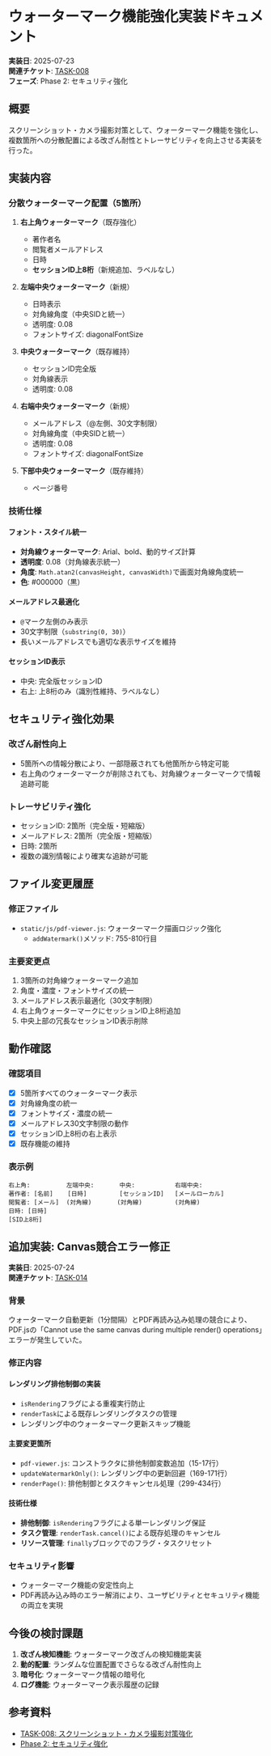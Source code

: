 # ウォーターマーク機能強化実装ドキュメント

**実装日**: 2025-07-23  
**関連チケット**: [TASK-008](../tickets/tasks/TASK-008.md)  
**フェーズ**: Phase 2: セキュリティ強化

## 概要

スクリーンショット・カメラ撮影対策として、ウォーターマーク機能を強化し、複数箇所への分散配置による改ざん耐性とトレーサビリティを向上させる実装を行った。

## 実装内容

### 分散ウォーターマーク配置（5箇所）

1. **右上角ウォーターマーク**（既存強化）
   - 著作者名
   - 閲覧者メールアドレス
   - 日時
   - **セッションID上8桁**（新規追加、ラベルなし）

2. **左端中央ウォーターマーク**（新規）
   - 日時表示
   - 対角線角度（中央SIDと統一）
   - 透明度: 0.08
   - フォントサイズ: diagonalFontSize

3. **中央ウォーターマーク**（既存維持）
   - セッションID完全版
   - 対角線表示
   - 透明度: 0.08

4. **右端中央ウォーターマーク**（新規）
   - メールアドレス（@左側、30文字制限）
   - 対角線角度（中央SIDと統一）
   - 透明度: 0.08
   - フォントサイズ: diagonalFontSize

5. **下部中央ウォーターマーク**（既存維持）
   - ページ番号

### 技術仕様

#### フォント・スタイル統一
- **対角線ウォーターマーク**: Arial、bold、動的サイズ計算
- **透明度**: 0.08（対角線表示統一）
- **角度**: `Math.atan2(canvasHeight, canvasWidth)`で画面対角線角度統一
- **色**: #000000（黒）

#### メールアドレス最適化
- `@`マーク左側のみ表示
- 30文字制限（`substring(0, 30)`）
- 長いメールアドレスでも適切な表示サイズを維持

#### セッションID表示
- 中央: 完全版セッションID
- 右上: 上8桁のみ（識別性維持、ラベルなし）

## セキュリティ強化効果

### 改ざん耐性向上
- 5箇所への情報分散により、一部隠蔽されても他箇所から特定可能
- 右上角のウォーターマークが削除されても、対角線ウォーターマークで情報追跡可能

### トレーサビリティ強化
- セッションID: 2箇所（完全版・短縮版）
- メールアドレス: 2箇所（完全版・短縮版）
- 日時: 2箇所
- 複数の識別情報により確実な追跡が可能

## ファイル変更履歴

### 修正ファイル
- `static/js/pdf-viewer.js`: ウォーターマーク描画ロジック強化
  - `addWatermark()`メソッド: 755-810行目

### 主要変更点
1. 3箇所の対角線ウォーターマーク追加
2. 角度・濃度・フォントサイズの統一
3. メールアドレス表示最適化（30文字制限）
4. 右上角ウォーターマークにセッションID上8桁追加
5. 中央上部の冗長なセッションID表示削除

## 動作確認

### 確認項目
- [x] 5箇所すべてのウォーターマーク表示
- [x] 対角線角度の統一
- [x] フォントサイズ・濃度の統一
- [x] メールアドレス30文字制限の動作
- [x] セッションID上8桁の右上表示
- [x] 既存機能の維持

### 表示例
```
右上角:          左端中央:       中央:           右端中央:
著作者: [名前]    [日時]         [セッションID]   [メールローカル]
閲覧者: [メール]  (対角線)       (対角線)         (対角線)
日時: [日時]
[SID上8桁]
```

## 追加実装: Canvas競合エラー修正

**実装日**: 2025-07-24  
**関連チケット**: [TASK-014](../tickets/tasks/TASK-014.md)

### 背景
ウォーターマーク自動更新（1分間隔）とPDF再読み込み処理の競合により、PDF.jsの「Cannot use the same canvas during multiple render() operations」エラーが発生していた。

### 修正内容

#### レンダリング排他制御の実装
- `isRendering`フラグによる重複実行防止
- `renderTask`による既存レンダリングタスクの管理
- レンダリング中のウォーターマーク更新スキップ機能

#### 主要変更箇所
- `pdf-viewer.js`: コンストラクタに排他制御変数追加（15-17行）
- `updateWatermarkOnly()`: レンダリング中の更新回避（169-171行）
- `renderPage()`: 排他制御とタスクキャンセル処理（299-434行）

#### 技術仕様
- **排他制御**: `isRendering`フラグによる単一レンダリング保証
- **タスク管理**: `renderTask.cancel()`による既存処理のキャンセル
- **リソース管理**: `finally`ブロックでのフラグ・タスクリセット

### セキュリティ影響
- ウォーターマーク機能の安定性向上
- PDF再読み込み時のエラー解消により、ユーザビリティとセキュリティ機能の両立を実現

## 今後の検討課題

1. **改ざん検知機能**: ウォーターマーク改ざんの検知機能実装
2. **動的配置**: ランダムな位置配置でさらなる改ざん耐性向上
3. **暗号化**: ウォーターマーク情報の暗号化
4. **ログ機能**: ウォーターマーク表示履歴の記録

## 参考資料

- [TASK-008: スクリーンショット・カメラ撮影対策強化](../tickets/tasks/TASK-008.md)
- [Phase 2: セキュリティ強化](../tickets/phases/phase2-security.md)